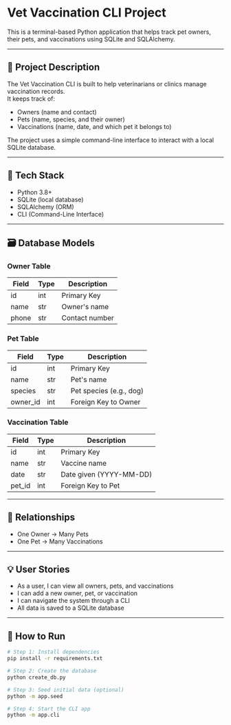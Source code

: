 # Vet Vaccination CLI Project

This is a terminal-based Python application that helps track pet owners, their pets, and vaccinations using SQLite and SQLAlchemy.

---

## 📌 Project Description

The Vet Vaccination CLI is built to help veterinarians or clinics manage vaccination records.  
It keeps track of:
- Owners (name and contact)
- Pets (name, species, and their owner)
- Vaccinations (name, date, and which pet it belongs to)

The project uses a simple command-line interface to interact with a local SQLite database.

---

## 🧰 Tech Stack

- Python 3.8+
- SQLite (local database)
- SQLAlchemy (ORM)
- CLI (Command-Line Interface)

---

## 🗃️ Database Models

### Owner Table

| Field | Type | Description       |
|-------|------|-------------------|
| id    | int  | Primary Key       |
| name  | str  | Owner's name      |
| phone | str  | Contact number    |

### Pet Table

| Field     | Type | Description              |
|-----------|------|--------------------------|
| id        | int  | Primary Key              |
| name      | str  | Pet's name               |
| species   | str  | Pet species (e.g., dog)  |
| owner_id  | int  | Foreign Key to Owner     |

### Vaccination Table

| Field    | Type | Description              |
|----------|------|--------------------------|
| id       | int  | Primary Key              |
| name     | str  | Vaccine name             |
| date     | str  | Date given (YYYY-MM-DD)  |
| pet_id   | int  | Foreign Key to Pet       |

---

## 🔁 Relationships

- One Owner → Many Pets  
- One Pet → Many Vaccinations

---

## 💡 User Stories

- As a user, I can view all owners, pets, and vaccinations
- I can add a new owner, pet, or vaccination
- I can navigate the system through a CLI
- All data is saved to a SQLite database

---

## 🚀 How to Run

```bash
# Step 1: Install dependencies
pip install -r requirements.txt

# Step 2: Create the database
python create_db.py

# Step 3: Seed initial data (optional)
python -m app.seed

# Step 4: Start the CLI app
python -m app.cli
